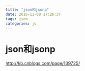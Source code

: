 ```yaml
---
title: "json和jsonp"
date: 2016-11-08 17:26:37
tags: json
categories: js
---
```


# json和jsonp

http://kb.cnblogs.com/page/139725/

